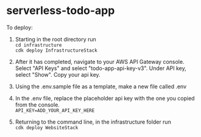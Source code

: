 # serverless-todo-app

To deploy:

1. Starting in the root directory run <br>
```cd infrastructure``` <br>
```cdk deploy InfrastructureStack```

2. After it has completed, navigate to your AWS API Gateway console.  Select "API Keys" and select "todo-app-api-key-v3".  Under API key, select "Show". Copy your api key. 
3. Using the .env.sample file as a template, make a new file called .env
4. In the .env file, replace the placeholder api key with the one you copied from the console. <br>
``` API_KEY=ADD_YOUR_API_KEY_HERE ```

5. Returning to the command line, in the infrastructure folder run  <br>
```cdk deploy WebsiteStack```


